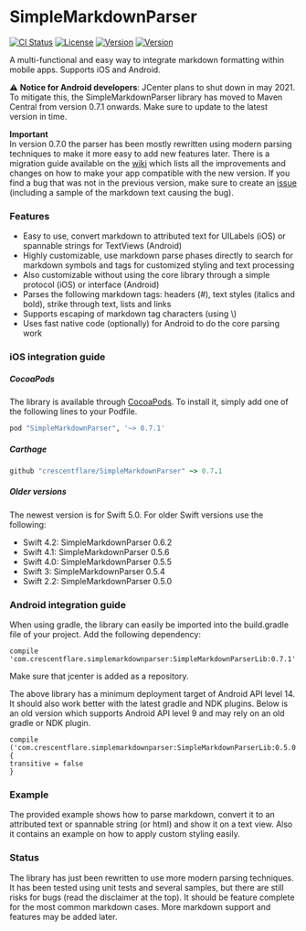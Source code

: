 # SimpleMarkdownParser

[![CI Status](http://img.shields.io/travis/crescentflare/SimpleMarkdownParser.svg?style=flat)](https://travis-ci.org/crescentflare/SimpleMarkdownParser)
[![License](https://img.shields.io/cocoapods/l/SimpleMarkdownParser.svg?style=flat)](http://cocoapods.org/pods/SimpleMarkdownParser)
[![Version](https://img.shields.io/cocoapods/v/SimpleMarkdownParser.svg?style=flat)](http://cocoapods.org/pods/SimpleMarkdownParser)
[![Version](https://img.shields.io/maven-central/v/com.crescentflare.simplemarkdownparser/SimpleMarkdownParserLib.svg?style=flat)](https://repo1.maven.org/maven2/com/crescentflare/simplemarkdownparser/SimpleMarkdownParserLib)

A multi-functional and easy way to integrate markdown formatting within mobile apps. Supports iOS and Android.

⚠️ **Notice for Android developers**: JCenter plans to shut down in may 2021. To mitigate this, the SimpleMarkdownParser library has moved to Maven Central from version 0.7.1 onwards. Make sure to update to the latest version in time.

**Important**  
In version 0.7.0 the parser has been mostly rewritten using modern parsing techniques to make it more easy to add new features later. There is a migration guide available on the [wiki](https://github.com/crescentflare/SimpleMarkdownParser/wiki) which lists all the improvements and changes on how to make your app compatible with the new version. If you find a bug that was not in the previous version, make sure to create an [issue](https://github.com/crescentflare/SimpleMarkdownParser/issues) (including a sample of the markdown text causing the bug).


### Features

* Easy to use, convert markdown to attributed text for UILabels (iOS) or spannable strings for TextViews (Android)
* Highly customizable, use markdown parse phases directly to search for markdown symbols and tags for customized styling and text processing
* Also customizable without using the core library through a simple protocol (iOS) or interface (Android)
* Parses the following markdown tags: headers (\#), text styles (italics and bold), strike through text, lists and links
* Supports escaping of markdown tag characters (using \\)
* Uses fast native code (optionally) for Android to do the core parsing work


### iOS integration guide

##### CocoaPods
The library is available through [CocoaPods](http://cocoapods.org). To install it, simply add one of the following lines to your Podfile.

```ruby
pod "SimpleMarkdownParser", '~> 0.7.1'
```

##### Carthage

```ruby
github "crescentflare/SimpleMarkdownParser" ~> 0.7.1
```

##### Older versions

The newest version is for Swift 5.0. For older Swift versions use the following:
- Swift 4.2: SimpleMarkdownParser 0.6.2
- Swift 4.1: SimpleMarkdownParser 0.5.6
- Swift 4.0: SimpleMarkdownParser 0.5.5
- Swift 3: SimpleMarkdownParser 0.5.4
- Swift 2.2: SimpleMarkdownParser 0.5.0


### Android integration guide

When using gradle, the library can easily be imported into the build.gradle file of your project. Add the following dependency:

```
compile 'com.crescentflare.simplemarkdownparser:SimpleMarkdownParserLib:0.7.1'
```

Make sure that jcenter is added as a repository.

The above library has a minimum deployment target of Android API level 14. It should also work better with the latest gradle and NDK plugins. Below is an old version which supports Android API level 9 and may rely on an old gradle or NDK plugin.

```
compile ('com.crescentflare.simplemarkdownparser:SimpleMarkdownParserLib:0.5.0') {
transitive = false
}
```

### Example

The provided example shows how to parse markdown, convert it to an attributed text or spannable string (or html) and show it on a text view. Also it contains an example on how to apply custom styling easily.


### Status

The library has just been rewritten to use more modern parsing techniques. It has been tested using unit tests and several samples, but there are still risks for bugs (read the disclaimer at the top). It should be feature complete for the most common markdown cases. More markdown support and features may be added later.
